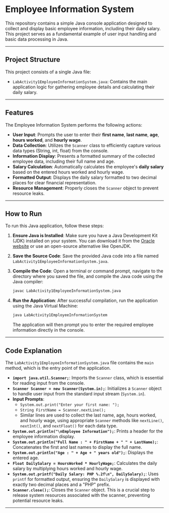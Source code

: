 # Employee Information System

This repository contains a simple Java console application designed to collect and display basic employee information, including their daily salary. This project serves as a fundamental example of user input handling and basic data processing in Java.

---

## Project Structure

This project consists of a single Java file:

* `LabActivity1EmployeeInformationSystem.java`: Contains the main application logic for gathering employee details and calculating their daily salary.

---

## Features

The Employee Information System performs the following actions:

* **User Input**: Prompts the user to enter their **first name**, **last name**, **age**, **hours worked**, and **hourly wage**.
* **Data Collection**: Utilizes the `Scanner` class to efficiently capture various data types (String, int, float) from the console.
* **Information Display**: Presents a formatted summary of the collected employee data, including their full name and age.
* **Salary Calculation**: Automatically calculates the employee's **daily salary** based on the entered hours worked and hourly wage.
* **Formatted Output**: Displays the daily salary formatted to two decimal places for clear financial representation.
* **Resource Management**: Properly closes the `Scanner` object to prevent resource leaks.

---

## How to Run

To run this Java application, follow these steps:

1.  **Ensure Java is Installed**: Make sure you have a Java Development Kit (JDK) installed on your system. You can download it from the [Oracle website](https://www.oracle.com/java/technologies/downloads/) or use an open-source alternative like OpenJDK.

2.  **Save the Source Code**: Save the provided Java code into a file named `LabActivity1EmployeeInformationSystem.java`.

3.  **Compile the Code**: Open a terminal or command prompt, navigate to the directory where you saved the file, and compile the Java code using the Java compiler:

    ```bash
    javac LabActivity1EmployeeInformationSystem.java
    ```

4.  **Run the Application**: After successful compilation, run the application using the Java Virtual Machine:

    ```bash
    java LabActivity1EmployeeInformationSystem
    ```

    The application will then prompt you to enter the required employee information directly in the console.

---

## Code Explanation

The `LabActivity1EmployeeInformationSystem.java` file contains the `main` method, which is the entry point of the application.

* **`import java.util.Scanner;`**: Imports the `Scanner` class, which is essential for reading input from the console.
* **`Scanner Scanner = new Scanner(System.in);`**: Initializes a `Scanner` object to handle user input from the standard input stream (`System.in`).
* **Input Prompts**:
    * `System.out.print("Enter your first name: ");`
    * `String FirstName = Scanner.nextLine();`
    * Similar lines are used to collect the last name, age, hours worked, and hourly wage, using appropriate `Scanner` methods like `nextLine()`, `nextInt()`, and `nextFloat()` for each data type.
* **`System.out.println("\nEmployee Information");`**: Prints a header for the employee information display.
* **`System.out.println("Full Name : " + FirstName + " " + LastName);`**: Concatenates the first and last names to display the full name.
* **`System.out.println("Age : " + Age + " years old");`**: Displays the entered age.
* **`Float DailySalary = HoursWorked * HourlyWage;`**: Calculates the daily salary by multiplying hours worked and hourly wage.
* **`System.out.printf("Daily Salary: PHP %.2f\n", DailySalary);`**: Uses `printf` for formatted output, ensuring the `DailySalary` is displayed with exactly two decimal places and a "PHP" prefix.
* **`Scanner.close();`**: Closes the `Scanner` object. This is a crucial step to release system resources associated with the scanner, preventing potential resource leaks.

---
